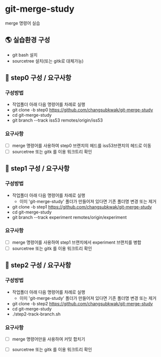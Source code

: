 # git-merge-study

merge 명령어 실습

## 🌎 실습환경 구성 
- git bash 설치
- sourcetree 설치(또는 gitk로 대체가능)

## 🎯 step0 구성 / 요구사항
### 구성방법
- 작업폴더 아래 다음 명령어를 차례로 실행
- git clone -b step0 https://github.com/changsubkwak/git-merge-study
- cd git-merge-study
- git branch --track iss53 remotes/origin/iss53

### 요구사항
- [ ] merge 명령어를 사용하여 step0 브랜치의 헤드를 iss53브랜치의 헤드로 이동
- [ ] sourcetree 또는 gitk 를 이용 워크트리 확인

## 🎯 step1 구성 / 요구사항
### 구성방법
- 작업폴더 아래 다음 명령어를 차례로 실행
  - 이미 'git-merge-study' 폴더가 만들어져 있다면 기존 폴더명 변경 또는 제거 
- git clone -b step1 https://github.com/changsubkwak/git-merge-study
- cd git-merge-study
- git branch --track experiment remotes/origin/experiment

### 요구사항
- [ ] merge 명령어를 사용하여 step1 브랜치에서 experiment 브랜치를 병합
- [ ] sourcetree 또는 gitk 를 이용 워크트리 확인

## 🎯 step2 구성 / 요구사항
### 구성방법
- 작업폴더 아래 다음 명령어를 차례로 실행
  - 이미 'git-merge-study' 폴더가 만들어져 있다면 기존 폴더명 변경 또는 제거 
- git clone -b step2 https://github.com/changsubkwak/git-merge-study
- cd git-merge-study
- ./step2-track-branch.sh

### 요구사항
- [ ] merge 명령어만을 사용하여 커밋 합치기
- [ ] sourcetree 또는 gitk 를 이용 워크트리 확인

